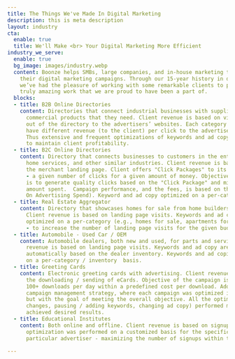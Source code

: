 ```yaml
---
title: The Things We've Made In Digital Marketing
description: this is meta description
layout: industry
cta:
  enable: true
  title: We'll Make <br> Your Digital Marketing More Efficient
industry_we_serve:
  enable: true
  bg_image: images/industry.webp
  content: Boonze helps SMBs, large companies, and in-house marketing teams manage
    their digital marketing campaigns. Through our 15-year history in digital marketing,
    we’ve had the pleasure of working with some remarkable clients to produce some
    truly amazing work that we are proud to have been a part of.
  blocks:
  - title: B2B Online Directories
    content: Directories that connect industrial businesses with suppliers of the
      commercial products that they need. Client revenue is based on visitors clicking
      out of the directory to the advertisers’ websites. Each category / listing may
      have different revenue (to the client) per click to the advertiser's website.
      Thus extensive and frequent optimizations of keywords and ad copy are required
      to maintain client profitability.
  - title: B2C Online Directories
    content: Directory that connects businesses to customers in the entertainment,
      home services, and other similar industries. Client revenue is based on viewing
      the merchant landing page. Client offers "Click Packages" to its advertisers
      - a given number of clicks for a given amount of money. Objective of the campaign
      is to generate quality clicks based on the "Click Package" and minimizing the
      amount spent.  Campaign performance, and the fees, is based on the ROAS (Return
      On Advertising Spend). Keyword and ad copy optimized on a per-category basis.
  - title: Real Estate Aggregator
    content: Directory that showcases homes for sale from home builders and realtors.
      Client revenue is based on landing page visits. Keywords and ad copies regularly
      optimized on a per-category (e.g., homes for sale, apartments for rent) basis
      - to increase the number of landing page visits for the given budget.
  - title: Automobile - Used Car / OEM
    content: Automobile dealers, both new and used, for parts and service. Client
      revenue is based on landing page visits. Keywords and ad copy are generated
      automatically based on the dealer inventory. Keywords and ad copies optimized
      on a per-category / inventory  basis.
  - title: Greeting Cards
    content: Electronic greeting cards with advertising. Client revenue is based on
      the downloading / sending of eCards. Objective of the campaign is to generate
      100+ downloads per day within a predefined cost per download. Adopted a portfolio
      campaign management strategy, where each campaign was optimized individually,
      but with the goal of meeting the overall objective. All the optimizations (bid
      changes, pausing / adding keywords, changing ad copy) performed manually and
      achieved desired results.
  - title: Educational Institutes
    content: Both online and offline. Client revenue is based on signups. Thus extensive
      optimization was performed on a customized basis for the specific needs of each
      particular advertiser - maximizing the number of signups within the given budget.

---
```

